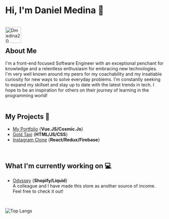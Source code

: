 <h1>Hi, I'm Daniel Medina 👋</h1>

<br/>
<a href="https://www.linkedin.com/in/dannymedina007/" target="_blank" >
    <img align ="left" alt="Dmedina20 LinkedIN" width="50px" src ="https://img.icons8.com/?size=256&id=DXsvvP00lr24&format=png" />
</a>
  
  
<br/>
<br/>
<h2>About Me </h2>
I'm a front-end focused Software Engineer with an exceptional penchant for knowledge and a relentless enthusiasm for embracing new technologies. I'm very well known around my peers for my coachability and my insatiable curiosity for new ways to solve everyday problems. I'm constantly seeking to expand my skillset and stay up to date with the latest trends in tech. I hope to be an inspiration for others on their journey of learning in the programming world!
<br/>
<br/>




<h2>My Projects 👾</h2>

- [My Portfolio](https://www.danielmed.com) {**Vue.JS/Cosmic.Js**}
- [Gold Taxi](https://goldtaxi.taximachine.com) {**HTML/JS/CSS**}
- [Instagram Clone](https://github.com/Dmedina20/Instagram-Clone) {**React/Redux/Firebase**}
  
<br/>

  <h2>What I'm currently working on 💻</h2> 
  
- [Odyssey](https://shop-odyssey.com) {**Shopify/Liquid**}<br/>
  A colleague and I have made this store as another source of income. Feel free to check it out!
<br/>

 ![Top Langs](https://github-readme-stats.vercel.app/api/top-langs/?username=Dmedina20&layout=compact)




